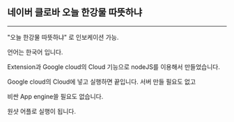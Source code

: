 ## 네이버 클로바 오늘 한강물 따뜻하냐
***

"오늘 한강물 따뜻하냐" 로 인보케이션 가능.

언어는 한국어 입니다.

Extension과 Google cloud의 Cloud 기능으로 nodeJS를 이용해서 만들었습니다.

Google cloud의 Cloud에 넣고 실행하면 끝입니다. 서버 만들 필요도 없고

비싼 App engine쓸 필요도 없습니다.

원샷 어플로 실행이 됩니다.

